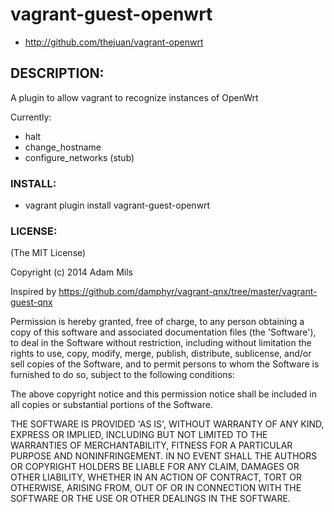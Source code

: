 # vagrant-guest-openwrt

* http://github.com/thejuan/vagrant-openwrt

## DESCRIPTION:

A plugin to allow vagrant to recognize instances of OpenWrt

Currently:

 * halt
 * change_hostname
 * configure_networks (stub)

### INSTALL:

* vagrant plugin install vagrant-guest-openwrt


### LICENSE:

(The MIT License)

Copyright (c) 2014 Adam Mils

Inspired by https://github.com/damphyr/vagrant-qnx/tree/master/vagrant-guest-qnx


Permission is hereby granted, free of charge, to any person obtaining
a copy of this software and associated documentation files (the
'Software'), to deal in the Software without restriction, including
without limitation the rights to use, copy, modify, merge, publish,
distribute, sublicense, and/or sell copies of the Software, and to
permit persons to whom the Software is furnished to do so, subject to
the following conditions:

The above copyright notice and this permission notice shall be
included in all copies or substantial portions of the Software.

THE SOFTWARE IS PROVIDED 'AS IS', WITHOUT WARRANTY OF ANY KIND,
EXPRESS OR IMPLIED, INCLUDING BUT NOT LIMITED TO THE WARRANTIES OF
MERCHANTABILITY, FITNESS FOR A PARTICULAR PURPOSE AND NONINFRINGEMENT.
IN NO EVENT SHALL THE AUTHORS OR COPYRIGHT HOLDERS BE LIABLE FOR ANY
CLAIM, DAMAGES OR OTHER LIABILITY, WHETHER IN AN ACTION OF CONTRACT,
TORT OR OTHERWISE, ARISING FROM, OUT OF OR IN CONNECTION WITH THE
SOFTWARE OR THE USE OR OTHER DEALINGS IN THE SOFTWARE.
